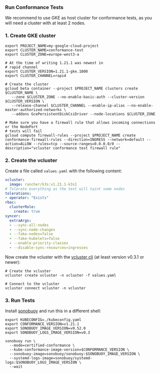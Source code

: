 ### Run Conformance Tests

We recommend to use GKE as host cluster for conformance tests, as you will need a cluster with at least 2 nodes.


### 1. Create GKE cluster

```
export PROJECT_NAME=my-google-cloud-project
export CLUSTER_NAME=conformance-test
export CLUSTER_ZONE=europe-west3-a

# At the time of writing 1.21.1 was newest in
# rapid channel
export CLUSTER_VERSION=1.21.1-gke.1800
export CLUSTER_CHANNEL=rapid

# Create the cluster
gcloud beta container --project $PROJECT_NAME clusters create $CLUSTER_NAME \
   --zone $CLUSTER_ZONE --no-enable-basic-auth --cluster-version $CLUSTER_VERSION \
   --release-channel $CLUSTER_CHANNEL --enable-ip-alias --no-enable-master-authorized-networks \
   --addons GcePersistentDiskCsiDriver --node-locations $CLUSTER_ZONE
   
# Make sure you have a firewall rule that allows incoming connections or the NodePort
# tests will fail
gcloud compute firewall-rules --project $PROJECT_NAME create conformance-firewall-rules --direction=INGRESS --network=default --action=ALLOW --rules=tcp --source-ranges=0.0.0.0/0 --description="vcluster conformance test firewall rule"
```

### 2. Create the vcluster

Create a file called `values.yaml` with the following content:
```yaml
vcluster:
  image: rancher/k3s:v1.21.1-k3s1
# Tolerate everything as the test will taint some nodes
tolerations:
- operator: "Exists"
rbac:
  clusterRole:
    create: true
syncer:
  extraArgs:
  - --sync-all-nodes
  - --sync-node-changes
  - --fake-nodes=false
  - --fake-kubelets=false
  - --enable-priority-classes
  - --disable-sync-resources=ingresses
```

Now create the vcluster with the [vcluster cli](https://github.com/loft-sh/vcluster/releases) (at least version v0.3.1 or newer):
```
# Create the vcluster
vcluster create vcluster -n vcluster -f values.yaml

# Connect to the vcluster 
vcluster connect vcluster -n vcluster
```

### 3. Run Tests

Install [sonobuoy](https://github.com/vmware-tanzu/sonobuoy) and run this in a different shell:
```
export KUBECONFIG=./kubeconfig.yaml
export CONFORMANCE_VERSION=v1.21.1
export SONOBUOY_IMAGE_VERSION=v0.52.0
export SONOBUOY_LOGS_IMAGE_VERSION=v0.3

sonobuoy run \
  --mode=certified-conformance \
  --kube-conformance-image-version=$CONFORMANCE_VERSION \
  --sonobuoy-image=sonobuoy/sonobuoy:$SONOBUOY_IMAGE_VERSION \
  --systemd-logs-image=sonobuoy/systemd-logs:$SONOBUOY_LOGS_IMAGE_VERSION \
  --wait
```

